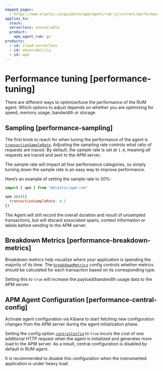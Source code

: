 ```yaml
---
mapped_pages:
  - https://www.elastic.co/guide/en/apm/agent/rum-js/current/performance-tuning.html
applies_to:
  stack:
  serverless: unavailable
  product:
    apm_agent_rum: ga
products:
  - id: cloud-serverless
  - id: observability
  - id: apm
---
```


# Performance tuning [performance-tuning]

There are different ways to optimize/tune the performance of the RUM agent. Which options to adjust depends on whether you are optimizing for speed, memory usage, bandwidth or storage.


## Sampling [performance-sampling]

The first knob to reach for when tuning the performance of the agent is [`transactionSampleRate`](/reference/configuration.md#transaction-sample-rate). Adjusting the sampling rate controls what ratio of requests are traced. By default, the sample rate is set at `1.0`, meaning *all* requests are traced and sent to the APM server.

The sample rate will impact all four performance categories, so simply turning down the sample rate is an easy way to improve performance.

Here’s an example of setting the sample rate to 20%:

```js
import { apm } from "@elastic/apm-rum"

apm.init({
  transactionSampleRate: 0.2
})
```

The Agent will still record the overall duration and result of unsampled transactions, but will discard associated spans, context information or labels before sending to the APM server.


## Breakdown Metrics [performance-breakdown-metrics]

Breakdown metrics help visualize where your application is spending the majority of its time. The [`breakdownMetrics`](/reference/configuration.md#breakdown-metrics) config controls whether metrics should be calculated for each transaction based on its corresponding type.

Setting this to `true` will increase the payload/bandwidth usage data to the APM server.


## APM Agent Configuration [performance-central-config]

Activate agent configuration via Kibana to start fetching new configuration changes from the APM server during the agent initialization phase.

Setting the config option [`centralConfig`](/reference/configuration.md#central-config) to `true` incurs the cost of one additional HTTP request when the agent is initialized and generates more load to the APM server. As a result, central configuration is disabled by default in RUM agent.

It is recommended to disable this configuration when the instrumented application is under heavy load.

